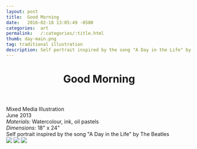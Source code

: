 ```yaml
---
layout: post
title:  Good Morning
date:   2016-02-18 13:05:49 -0500
categories:  art
permalink:   /:categories/:title.html
thumb: day-main.png
tag: traditional illustration
description: Self portrait inspired by the song "A Day in the Life" by The Beatles
---
```


<div class="description">
	<header class="post-header">
    <h1 class="post-title" itemprop="name headline">Good Morning</h1>
  </header>
	<div class="details">
		Mixed Media Illustration
		<br>
		June 2013
		<br>
		<i>Materials:</i> Watercolour, ink, oil pastels
		<br>
		<i>Dimensions:</i> 18" x 24"
		<br>
	</div>
Self portrait inspired by the song "A Day in the Life" by The Beatles


</div>
<div class="images">
	<img src="http://orig00.deviantart.net/64d5/f/2013/152/7/3/good_morning_by_xrabbii_luvx-d67gchm.jpg">
	<img src="http://orig00.deviantart.net/9f7f/f/2013/152/c/a/_good_morning__details_ii_by_xrabbii_luvx-d67gczd.jpg">
	<img src="http://orig13.deviantart.net/5f56/f/2013/152/1/c/_good_morning__details_i_by_xrabbii_luvx-d67gcsz.jpg">
</div>

<!-- {% highlight ruby %}
def print_hi(name)
  puts "Hi, #{name}"
end
print_hi('Tom')
#=> prints 'Hi, Tom' to STDOUT.
{% endhighlight %} -->

